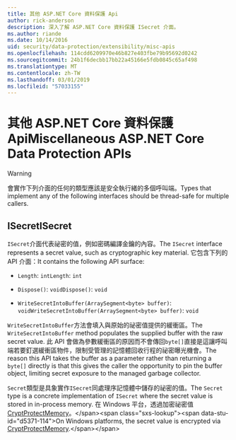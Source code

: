 ```yaml
---
title: 其他 ASP.NET Core 資料保護 Api
author: rick-anderson
description: 深入了解 ASP.NET Core 資料保護 ISecret 介面。
ms.author: riande
ms.date: 10/14/2016
uid: security/data-protection/extensibility/misc-apis
ms.openlocfilehash: 114cdd6209970e46b827e403fbe79b95692d0242
ms.sourcegitcommit: 24b1f6decbb17bb22a45166e5fdb0845c65af498
ms.translationtype: MT
ms.contentlocale: zh-TW
ms.lasthandoff: 03/01/2019
ms.locfileid: "57033155"
---
```

# <a name="miscellaneous-aspnet-core-data-protection-apis"></a><span data-ttu-id="d5371-103">其他 ASP.NET Core 資料保護 Api</span><span class="sxs-lookup"><span data-stu-id="d5371-103">Miscellaneous ASP.NET Core Data Protection APIs</span></span>

<a name="data-protection-extensibility-mics-apis"></a>

>[!WARNING]
> <span data-ttu-id="d5371-104">會實作下列介面的任何的類型應該是安全執行緒的多個呼叫端。</span><span class="sxs-lookup"><span data-stu-id="d5371-104">Types that implement any of the following interfaces should be thread-safe for multiple callers.</span></span>

## <a name="isecret"></a><span data-ttu-id="d5371-105">ISecret</span><span class="sxs-lookup"><span data-stu-id="d5371-105">ISecret</span></span>

<span data-ttu-id="d5371-106">`ISecret`介面代表祕密的值，例如密碼編譯金鑰的內容。</span><span class="sxs-lookup"><span data-stu-id="d5371-106">The `ISecret` interface represents a secret value, such as cryptographic key material.</span></span> <span data-ttu-id="d5371-107">它包含下列的 API 介面：</span><span class="sxs-lookup"><span data-stu-id="d5371-107">It contains the following API surface:</span></span>

* <span data-ttu-id="d5371-108">`Length`: `int`</span><span class="sxs-lookup"><span data-stu-id="d5371-108">`Length`: `int`</span></span>

* <span data-ttu-id="d5371-109">`Dispose()`: `void`</span><span class="sxs-lookup"><span data-stu-id="d5371-109">`Dispose()`: `void`</span></span>

* <span data-ttu-id="d5371-110">`WriteSecretIntoBuffer(ArraySegment<byte> buffer)`: `void`</span><span class="sxs-lookup"><span data-stu-id="d5371-110">`WriteSecretIntoBuffer(ArraySegment<byte> buffer)`: `void`</span></span>

<span data-ttu-id="d5371-111">`WriteSecretIntoBuffer`方法會填入與原始的祕密值提供的緩衝區。</span><span class="sxs-lookup"><span data-stu-id="d5371-111">The `WriteSecretIntoBuffer` method populates the supplied buffer with the raw secret value.</span></span> <span data-ttu-id="d5371-112">此 API 會做為參數緩衝區的原因而不會傳回`byte[]`直接是這讓呼叫端若要釘選緩衝區物件，限制受管理的記憶體回收行程的祕密曝光機會。</span><span class="sxs-lookup"><span data-stu-id="d5371-112">The reason this API takes the buffer as a parameter rather than returning a `byte[]` directly is that this gives the caller the opportunity to pin the buffer object, limiting secret exposure to the managed garbage collector.</span></span>

<span data-ttu-id="d5371-113">`Secret`類型是具象實作`ISecret`同處理序記憶體中儲存的祕密的值。</span><span class="sxs-lookup"><span data-stu-id="d5371-113">The `Secret` type is a concrete implementation of `ISecret` where the secret value is stored in in-process memory.</span></span> <span data-ttu-id="d5371-114">在 Windows 平台，透過加密祕密值[CryptProtectMemory](https://msdn.microsoft.com/library/windows/desktop/aa380262(v=vs.85).aspx)。</span><span class="sxs-lookup"><span data-stu-id="d5371-114">On Windows platforms, the secret value is encrypted via [CryptProtectMemory](https://msdn.microsoft.com/library/windows/desktop/aa380262(v=vs.85).aspx).</span></span>
